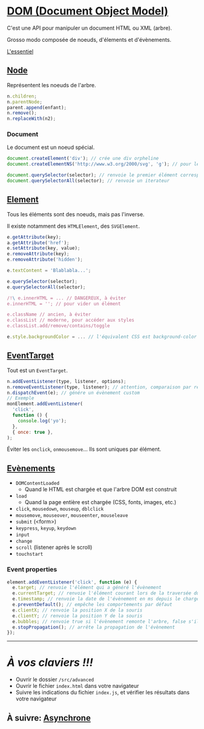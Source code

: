 # [DOM (Document Object Model)](https://developer.mozilla.org/en-US/docs/Web/API/Document_Object_Model)

C'est une API pour manipuler un document HTML ou XML (arbre).

Grosso modo composée de noeuds, d'élements et d'évènements.

[L'essentiel](https://developer.mozilla.org/fr/docs/Web/API/Document_Object_Model/Introduction#Interfaces_essentielles_du_DOM)

## [Node](https://developer.mozilla.org/fr/docs/Web/API/Node)

Représentent les noeuds de l'arbre.

```js
n.children;
n.parentNode;
parent.append(enfant);
n.remove();
n.replaceWith(n2);
```

### Document

Le document est un noeud spécial.

```js
document.createElement('div'); // crée une div orpheline
document.createElementNS('http://www.w3.org/2000/svg', 'g'); // pour le SVG

document.querySelector(selector); // renvoie le premier élément correspondant
document.querySelectorAll(selector); // renvoie un iterateur
```

## [Element](https://developer.mozilla.org/en-US/docs/Web/API/element)

Tous les éléments sont des noeuds, mais pas l'inverse.

Il existe notamment des `HTMLElement`, des `SVGElement`.

```js
e.getAttribute(key);
a.getAttribute('href');
e.setAttribute(key, value);
e.removeAttribute(key);
e.removeAttribute('hidden');

e.textContent = 'Blablabla...';

e.querySelector(selector);
e.querySelectorAll(selector);

/!\ e.innerHTML = ... // DANGEREUX, à éviter
e.innerHTML = ''; // pour vider un élément

e.className // ancien, à éviter
e.classList // moderne, pour accéder aux styles
e.classList.add/remove/contains/toggle

e.style.backgroundColor = ... // l'équivalent CSS est background-color
```

## [EventTarget](https://developer.mozilla.org/fr/docs/Web/API/EventTarget)

Tout est un `EventTarget`.

```js
n.addEventListener(type, listener, options);
n.removeEventListener(type, listener); // attention, comparaison par référence
n.dispatchEvent(e); // génére un évènement custom
// Exemple
monElement.addEventListener(
  'click',
  function () {
    console.log('yo');
  },
  { once: true },
);
```

Éviter les `onclick`, `onmousemove`...
Ils sont uniques par élément.

## [Evènements](https://developer.mozilla.org/en-US/docs/Web/Events)

- `DOMContentLoaded`
  - Quand le HTML est chargée et que l'arbre DOM est construit
- `load`
  - Quand la page entière est chargée (CSS, fonts, images, etc.)
- `click`, `mousedown`, `mouseup`, `dblclick`
- `mousemove`, `mouseover`, `mouseenter`, `mouseleave`
- `submit` (&lt;form>)
- `keypress`, `keyup`, `keydown`
- `input`
- `change`
- `scroll` (listener après le scroll)
- `touchstart`

### Event properties

```js
element.addEventListener('click', function (e) {
  e.target; // renvoie l'élément qui a généré l'évènement
  e.currentTarget; // renvoie l'élément courant lors de la traversée du DOM
  e.timestamp; // renvoie la date de l'évènement en ms depuis le chargement de la page
  e.preventDefault(); // empêche les comportements par défaut
  e.clientX; // renvoie la position X de la souris
  e.clientY; // renvoie la position Y de la souris
  e.bubbles; // renvoie true si l'évènement remonte l'arbre, false s'il descend
  e.stopPropagation(); // arrête la propagation de l'évènement
});
```

---

# _**À vos claviers !!!**_

- Ouvrir le dossier `/src/advanced`
- Ouvrir le fichier `index.html` dans votre navigateur
- Suivre les indications du fichier `index.js`, et vérifier les résultats dans votre navigateur

## À suivre: [Asynchrone](../2-3_xxx_async.md)
